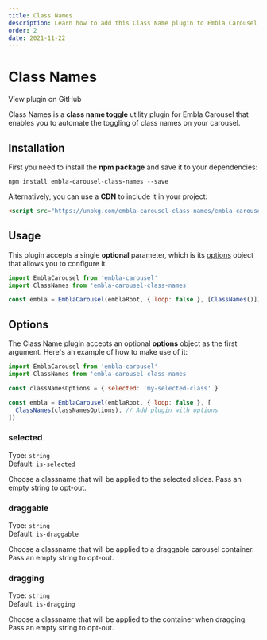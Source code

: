 ```yaml
---
title: Class Names
description: Learn how to add this Class Name plugin to Embla Carousel
order: 2
date: 2021-11-22
---
```


# Class Names

<RepositoryLink to="https://github.com/davidjerleke/embla-carousel/tree/master/packages/embla-carousel-class-names">View plugin on GitHub</RepositoryLink>

Class Names is a **class name toggle** utility plugin for Embla Carousel that enables you to automate the toggling of class names on your carousel.

## Installation

First you need to install the **npm package** and save it to your dependencies:

```shell
npm install embla-carousel-class-names --save
```

Alternatively, you can use a **CDN** to include it in your project:

```html
<script src="https://unpkg.com/embla-carousel-class-names/embla-carousel-class-names.umd.js"></script>
```

## Usage

This plugin accepts a single **optional** parameter, which is its [options](/plugins/class-names/#options) object that allows you to configure it.

```js
import EmblaCarousel from 'embla-carousel'
import ClassNames from 'embla-carousel-class-names'

const embla = EmblaCarousel(emblaRoot, { loop: false }, [ClassNames()]) // Add plugin
```

## Options

The Class Name plugin accepts an optional **options** object as the first argument. Here's an example of how to make use of it:

```js
import EmblaCarousel from 'embla-carousel'
import ClassNames from 'embla-carousel-class-names'

const classNamesOptions = { selected: 'my-selected-class' }

const embla = EmblaCarousel(emblaRoot, { loop: false }, [
  ClassNames(classNamesOptions), // Add plugin with options
])
```

### selected

Type: <BrandPrimaryText>`string`</BrandPrimaryText>  
Default: <BrandSecondaryText>`is-selected`</BrandSecondaryText>

Choose a classname that will be applied to the selected slides. Pass an empty string to opt-out.

### draggable

Type: <BrandPrimaryText>`string`</BrandPrimaryText>  
Default: <BrandSecondaryText>`is-draggable`</BrandSecondaryText>

Choose a classname that will be applied to a draggable carousel container. Pass an empty string to opt-out.

### dragging

Type: <BrandPrimaryText>`string`</BrandPrimaryText>  
Default: <BrandSecondaryText>`is-dragging`</BrandSecondaryText>

Choose a classname that will be applied to the container when dragging. Pass an empty string to opt-out.
